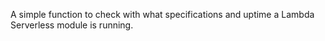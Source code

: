 A simple function to check with what specifications and uptime a Lambda Serverless module is running. 

